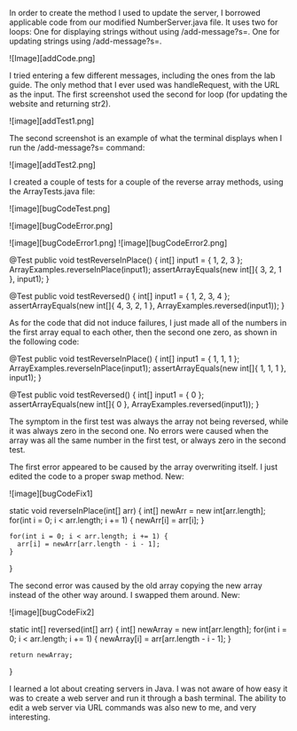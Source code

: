 In order to create the method I used to update the server, I borrowed applicable code from our modified NumberServer.java file.
It uses two for loops:
  One for displaying strings without using /add-message?s=.
  One for updating strings using /add-message?s=.
  
![Image][addCode.png]

I tried entering a few different messages, including the ones from the lab guide. The only method that I ever used was handleRequest, with the URL
as the input. The first screenshot used the second for loop (for updating the website and returning str2).

![image][addTest1.png]

The second screenshot is an example of what the terminal displays when I run the /add-message?s= command:

![image][addTest2.png]

I created a couple of tests for a couple of the reverse array methods, using the ArrayTests.java file:

![image][bugCodeTest.png]

![image][bugCodeError.png]

![image][bugCodeError1.png]
![image][bugCodeError2.png]

@Test 
	public void testReverseInPlace() {
    int[] input1 = { 1, 2, 3 };
    ArrayExamples.reverseInPlace(input1);
    assertArrayEquals(new int[]{ 3, 2, 1 }, input1);
	}


  @Test
  public void testReversed() {
    int[] input1 = { 1, 2, 3, 4 };
    assertArrayEquals(new int[]{ 4, 3, 2, 1 }, ArrayExamples.reversed(input1));
  }
  
As for the code that did not induce failures, I just made all of the numbers in the first array equal to each other, then the second one zero,
as shown in the following code:

@Test 
	public void testReverseInPlace() {
    int[] input1 = { 1, 1, 1 };
    ArrayExamples.reverseInPlace(input1);
    assertArrayEquals(new int[]{ 1, 1, 1 }, input1);
	}


  @Test
  public void testReversed() {
    int[] input1 = { 0 };
    assertArrayEquals(new int[]{ 0 }, ArrayExamples.reversed(input1));
  }
  
  The symptom in the first test was always the array not being reversed, while it was always zero in the second one. No errors were caused when the array was
  all the same number in the first test, or always zero in the second test.
  
  The first error appeared to be caused by the array overwriting itself. I just edited the code to a proper swap method. New:
  
  ![image][bugCodeFix1]
  
  static void reverseInPlace(int[] arr) {
    int[] newArr = new int[arr.length];
    for(int i = 0; i < arr.length; i += 1) {
      newArr[i] = arr[i];
    }

    for(int i = 0; i < arr.length; i += 1) {
      arr[i] = newArr[arr.length - i - 1];
    }
  }
  
  The second error was caused by the old array copying the new array instead of the other way around. I swapped them around. New:
  
  ![image][bugCodeFix2]
  
  static int[] reversed(int[] arr) {
    int[] newArray = new int[arr.length];
    for(int i = 0; i < arr.length; i += 1) {
      newArray[i] = arr[arr.length - i - 1];
    }

    return newArray;
  }
  
  I learned a lot about creating servers in Java. I was not aware of how easy it was to create a web server and run it through a bash terminal.
  The ability to edit a web server via URL commands was also new to me, and very interesting.
